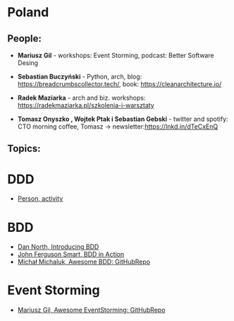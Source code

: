 # Poland

## People:

- <b>Mariusz Gil</b> - workshops: Event Storming, podcast: Better Software Desing

- <b>Sebastian Buczyński</b> - Python, arch, blog: https://breadcrumbscollector.tech/, book: https://cleanarchitecture.io/

- <b>Radek Maziarka</b> - arch and biz. workshops: https://radekmaziarka.pl/szkolenia-i-warsztaty

- <b>Tomasz Onyszko , Wojtek Ptak i Sebastian Gebski</b> - twitter and spotify: CTO morning coffee, Tomasz -> newsletter:https://lnkd.in/dTeCxEnQ  

## Topics:

# DDD
- [Person, activity](link)

# BDD
- [Dan North, Introducing BDD]([https://link-url-here.org](https://dannorth.net/introducing-bdd/))
- [John Ferguson Smart, BDD in Action](https://www.youtube.com/watch?v=hdBxLZ8f82Y)
- [Michał Michaluk, Awesome BDD: GitHubRepo](https://github.com/msz13/Awesome-BDD/blob/main/README.md)

# Event Storming
- [Mariusz Gil, Awesome EventStorming: GitHubRepo](https://github.com/mariuszgil/awesome-eventstorming)
